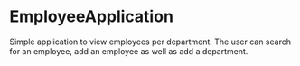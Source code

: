 # EmployeeApplication
Simple application to view employees per department.
The user can search for an employee, add an employee as well as add a department.
